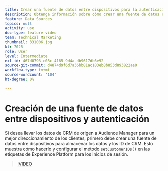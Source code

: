 ```yaml
---
title: Crear una fuente de datos entre dispositivos para la autenticación
description: Obtenga información sobre cómo crear una fuente de datos entre dispositivos para la autenticación. Consulte cómo llevar los datos de CRM de origen a Audience Manager para dirigirse mejor a sus clientes y configurar el método setCustomerIDs() en las etiquetas de Platform para inicios de sesión.
feature: Data Sources
topics: null
activity: use
doc-type: feature video
team: Technical Marketing
thumbnail: 331006.jpg
kt: 7025
role: User
level: Intermediate
exl-id: 467d0793-c08c-4165-9d4a-db9617db6e92
source-git-commit: d4874d9f6d7a36bb81ac183eb8b853d893822ae0
workflow-type: tm+mt
source-wordcount: '104'
ht-degree: 0%

---
```


# Creación de una fuente de datos entre dispositivos y autenticación

Si desea llevar los datos de CRM de origen a Audience Manager para un mejor direccionamiento de los clientes, primero debe crear una fuente de datos entre dispositivos para almacenar los datos y los ID de CRM. Esto muestra cómo hacerlo y configurar el método `setCustomerIDs()` en las etiquetas de Experience Platform para los inicios de sesión.

>[!VIDEO](https://video.tv.adobe.com/v/331006/?quality=12&learn=on)
